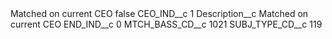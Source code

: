 <?xml version="1.0" encoding="UTF-8"?>
<CustomMetadata xmlns="http://soap.sforce.com/2006/04/metadata" xmlns:xsi="http://www.w3.org/2001/XMLSchema-instance" xmlns:xsd="http://www.w3.org/2001/XMLSchema">
    <label>Matched on current CEO</label>
    <protected>false</protected>
    <values>
        <field>CEO_IND__c</field>
        <value xsi:type="xsd:string">1</value>
    </values>
    <values>
        <field>Description__c</field>
        <value xsi:type="xsd:string">Matched on current CEO</value>
    </values>
    <values>
        <field>END_IND__c</field>
        <value xsi:type="xsd:string">0</value>
    </values>
    <values>
        <field>MTCH_BASS_CD__c</field>
        <value xsi:type="xsd:string">1021</value>
    </values>
    <values>
        <field>SUBJ_TYPE_CD__c</field>
        <value xsi:type="xsd:string">119</value>
    </values>
</CustomMetadata>
